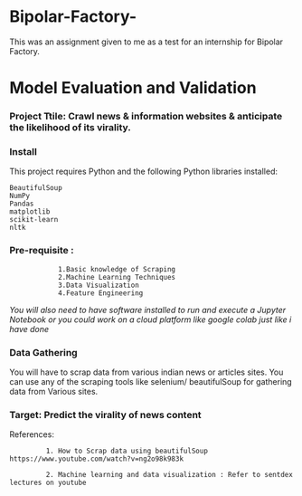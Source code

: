 # Bipolar-Factory-
This was an assignment given to me as a test for an internship for Bipolar Factory.

# Model Evaluation and Validation
### Project Ttile: Crawl news & information websites & anticipate the likelihood of its virality. 

### Install

This project requires Python and the following Python libraries installed:

    BeautifulSoup
    NumPy
    Pandas
    matplotlib
    scikit-learn
    nltk

### Pre-requisite : 
                1.Basic knowledge of Scraping
                2.Machine Learning Techniques
                3.Data Visualization
                4.Feature Engineering

*You will also need to have software installed to run and execute a Jupyter Notebook or you could work on a cloud platform like google colab just like i have done*

### Data Gathering
You will have to scrap data from various indian news or articles sites. You can use any of the scraping tools like selenium/ beautifulSoup for gathering data from Various sites.

### Target: Predict the virality of news content

References:  
             
             
             1. How to Scrap data using beautifulSoup https://www.youtube.com/watch?v=ng2o98k983k
             
             2. Machine learning and data visualization : Refer to sentdex lectures on youtube
